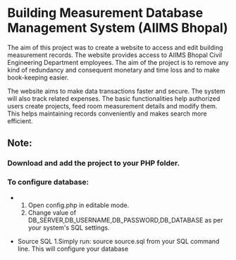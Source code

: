# Building Measurement Database Management System (AIIMS Bhopal)

The aim of this project was to create a website to access and edit building measurement records. The website provides access to AIIMS Bhopal Civil Engineering Department employees. The aim of the project is to remove any kind of redundancy and consequent monetary and time loss and to make book-keeping easier.

The website aims to make data transactions faster and secure. The system will also track related expenses. The basic functionalities help authorized users create projects, feed room measurement details and modify them. This helps maintaining records conveniently and makes search more efficient.

## Note:
### Download and add the project to your PHP folder.

### To configure database:

* 1. Open config.php in editable mode.
  2. Change value of DB_SERVER,DB_USERNAME,DB_PASSWORD,DB_DATABASE as per your system's SQL settings.

* Source SQL
1.Simply run: source source.sql from your SQL command line.
This will configure your database
